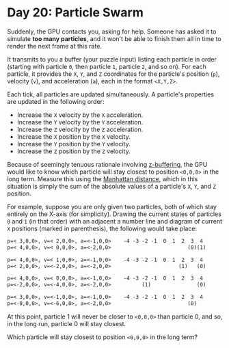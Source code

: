 # Day 20: Particle Swarm

Suddenly, the GPU contacts you, asking for help. Someone has asked it to simulate
__too many particles__, and it won't be able to finish them all in time to render
the next frame at this rate.

It transmits to you a buffer (your puzzle input) listing each particle in order
(starting with particle ``0``, then particle ``1``, particle ``2``, and so on).
For each particle, it provides the ``X``, ``Y``, and ``Z`` coordinates for the
particle's position (``p``), velocity (``v``), and acceleration (``a``), each in
the format ``<X,Y,Z>``.

Each tick, all particles are updated simultaneously. A particle's properties are
updated in the following order:
- Increase the ``X`` velocity by the ``X`` acceleration.
- Increase the ``Y`` velocity by the ``Y`` acceleration.
- Increase the ``Z`` velocity by the ``Z`` acceleration.
- Increase the ``X`` position by the ``X`` velocity.
- Increase the ``Y`` position by the ``Y`` velocity.
- Increase the ``Z`` position by the ``Z`` velocity.

Because of seemingly tenuous rationale involving [z-buffering](https://en.wikipedia.org/wiki/Z-buffering),
the GPU would like to know which particle will stay closest to position ``<0,0,0>``
in the long term. Measure this using the [Manhattan distance](https://en.wikipedia.org/wiki/Taxicab_geometry),
which in this situation is simply the sum of the absolute values of a particle's
``X``, ``Y``, and ``Z`` position.

For example, suppose you are only given two particles, both of which stay entirely
on the X-axis (for simplicity). Drawing the current states of particles ``0`` and
``1`` (in that order) with an adjacent a number line and diagram of current ``X``
positions (marked in parenthesis), the following would take place:

```txt
p=< 3,0,0>, v=< 2,0,0>, a=<-1,0,0>    -4 -3 -2 -1  0  1  2  3  4
p=< 4,0,0>, v=< 0,0,0>, a=<-2,0,0>                         (0)(1)

p=< 4,0,0>, v=< 1,0,0>, a=<-1,0,0>    -4 -3 -2 -1  0  1  2  3  4
p=< 2,0,0>, v=<-2,0,0>, a=<-2,0,0>                      (1)   (0)

p=< 4,0,0>, v=< 0,0,0>, a=<-1,0,0>    -4 -3 -2 -1  0  1  2  3  4
p=<-2,0,0>, v=<-4,0,0>, a=<-2,0,0>          (1)               (0)

p=< 3,0,0>, v=<-1,0,0>, a=<-1,0,0>    -4 -3 -2 -1  0  1  2  3  4
p=<-8,0,0>, v=<-6,0,0>, a=<-2,0,0>                         (0)   
```

At this point, particle 1 will never be closer to ``<0,0,0>`` than particle 0,
and so, in the long run, particle 0 will stay closest.

Which particle will stay closest to position ``<0,0,0>`` in the long term?

